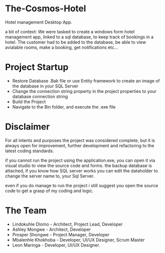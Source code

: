 # The-Cosmos-Hotel
Hotel management Desktop App.

a bit of context:
We were tasked to create a windows form hotel management app, linked to a sql database, to keep track of bookings in a hotel.
The customer had to be added to the database, be able to view avialable rooms, make a booking, get notifications etc...

# Project Startup
* Restore Database .Bak file or use Entity framework to create an image of the database in your SQL Server
* Change the connection string property in the project properties to your database connection string
* Build the Project
* Navigate to the Bin folder, and execute the .exe file

# Disclaimer
For all intents and purposes the project was considered complete, but it is always open for improvement, further development and refactoring to the latest coding standards.

if you cannot run the project using the application.exe, you can open it via visual studio to view the source code and forms.
the backup database is attached, if you know how SQL server works you can edit the dataholder to change the server name to, 
your Sql Server.

even if you do manage to run the project i still suggest you open the source code to get a grasp of my coding and logic.

# The Team
* Lindokuhle Dlomo - Architect, Project Lead, Developer
* Ashley Mongwe - Architect, Developer
* Prosper Shongwe - Project Manager, Developer
* Mbalenhle Khokhoba - Developer, UI/UX Designer, Scrum Master
* Leon Maringa - Developer, UI/UX Designer.


